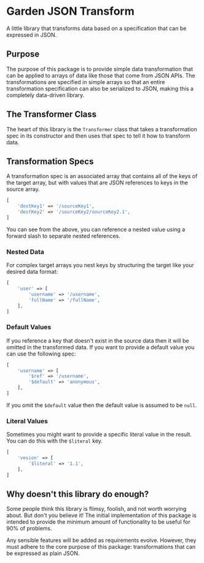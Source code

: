 # Garden JSON Transform

A little library that transforms data based on a specification that can be expressed in JSON.

## Purpose

The purpose of this package is to provide simple data transformation that can be applied to arrays of data like those that come from JSON APIs. The transformations are specified in simple arrays so that an entire transformation specification can also be serialized to JSON, making this a completely data-driven library.

## The Transformer Class

The heart of this library is the `Transformer` class that takes a transformation spec in its constructor and then uses that spec to tell it how to transform data.

## Transformation Specs

A transformation spec is an associated array that contains all of the keys of the target array, but with values that are JSON references to keys in the source array.

```php
[
    'destKey1' => '/sourceKey1',
    'destKey2' => '/sourceKey2/sourceKey2.1',
]
```

You can see from the above, you can reference a nested value using a forward slash to separate nested references.

### Nested Data

For complex target arrays you nest keys by structuring the target like your desired data format:

```php
[
    'user' => [
        'username' => '/username',
        'fullName' => '/fullName',
    ],
]
```

### Default Values

If you reference a key that doesn't exist in the source data then it will be omitted in the transformed data. If you want to provide a default value you can use the following spec:

```php
[
    'username' => [
        '$ref' => '/username',
        '$default' => 'anonymous',
    ],
]
```

If you omit the `$default` value then the default value is assumed to be `null`.

### Literal Values

Sometimes you might want to provide a specific literal value in the result. You can do this with the `$literal` key.

```php
[
    'vesion' => [
        '$literal' => '1.1',
    ],
]
```

## Why doesn't this library do enough?

Some people think this library is flimsy, foolish, and not worth worrying about. But don't you believe it! The initial implementation of this package is intended to provide the minimum amount of functionality to be useful for 90% of problems.

Any sensible features will be added as requirements evolve. However, they must adhere to the core purpose of this package: transformations that can be expressed as plain JSON.

